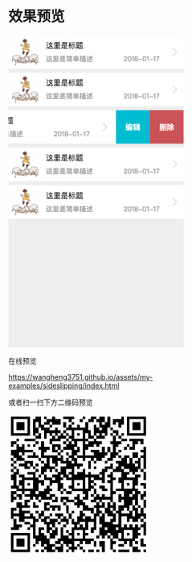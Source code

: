# 效果预览

![](https://github.com/wangheng3751/my-resources/blob/master/images/slide-view.png?raw=true)

在线预览

https://wangheng3751.github.io/assets/my-examples/sideslipping/index.html

或者扫一扫下方二维码预览

![](https://github.com/wangheng3751/my-resources/blob/master/images/slide-qrcode.png?raw=true)